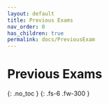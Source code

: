 ```yaml
---
layout: default
title: Previous Exams
nav_order: 0
has_children: true
permalink: docs/PreviousExam
---
```


# Previous Exams
{: .no_toc }
{: .fs-6 .fw-300 }
